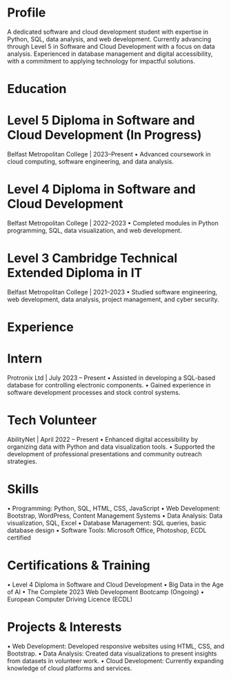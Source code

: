 # Profile
A dedicated software and cloud development student with expertise in Python, SQL, data analysis, and web development. Currently advancing through Level 5 in Software and Cloud Development with a focus on data analysis. Experienced in database management and digital accessibility, with a commitment to applying technology for impactful solutions.

# Education
# Level 5 Diploma in Software and Cloud Development (In Progress)
Belfast Metropolitan College | 2023–Present
•	Advanced coursework in cloud computing, software engineering, and data analysis.

# Level 4 Diploma in Software and Cloud Development
Belfast Metropolitan College | 2022–2023
•	Completed modules in Python programming, SQL, data visualization, and web development.

# Level 3 Cambridge Technical Extended Diploma in IT
Belfast Metropolitan College | 2021–2023
•	Studied software engineering, web development, data analysis, project management, and cyber security.

# Experience
# Intern
Protronix Ltd | July 2023 – Present
•	Assisted in developing a SQL-based database for controlling electronic components.
•	Gained experience in software development processes and stock control systems.

# Tech Volunteer
AbilityNet | April 2022 – Present
•	Enhanced digital accessibility by organizing data with Python and data visualization tools.
•	Supported the development of professional presentations and community outreach strategies.

# Skills
•	Programming: Python, SQL, HTML, CSS, JavaScript
•	Web Development: Bootstrap, WordPress, Content Management Systems
•	Data Analysis: Data visualization, SQL, Excel
•	Database Management: SQL queries, basic database design
•	Software Tools: Microsoft Office, Photoshop, ECDL certified

# Certifications & Training
•	Level 4 Diploma in Software and Cloud Development
•	Big Data in the Age of AI
•	The Complete 2023 Web Development Bootcamp (Ongoing)
•	European Computer Driving Licence (ECDL)

# Projects & Interests
•	Web Development: Developed responsive websites using HTML, CSS, and Bootstrap.
•	Data Analysis: Created data visualizations to present insights from datasets in volunteer work.
•	Cloud Development: Currently expanding knowledge of cloud platforms and services.
